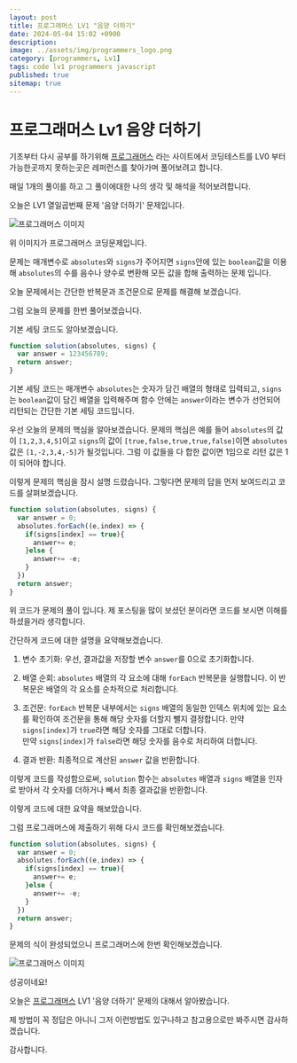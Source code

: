 ```yaml
---
layout: post
title: 프로그래머스 LV1 "음양 더하기"
date: 2024-05-04 15:02 +0900
description: 
image: ../assets/img/programmers_logo.png
category: [programmers, Lv1]
tags: code lv1 programmers javascript
published: true
sitemap: true
---
```


# 프로그래머스 Lv1 음양 더하기

  기초부터 다시 공부를 하기위해 [프로그래머스](https://programmers.co.kr/) 라는 사이트에서
  코딩테스트를 LV0 부터 가능한곳까지 못하는곳은 레퍼런스를 찾아가며 풀어보려고 합니다.
  
  매일 1개의 풀이를 하고 그 풀이에대한 나의 생각 및 해석을 적어보려합니다.

  오늘은 LV1 열일곱번째 문제 '음양 더하기' 문제입니다.

  ![프로그래머스 이미지](/assets/img/음양더하기_01.png)

  위 이미지가 프로그래머스 코딩문제입니다.
  
  문제는 매개변수로 `absolutes`와 `signs`가 주어지면 `signs`안에 있는 `boolean`값을 이용해 `absolutes`의 수를 음수나 양수로 변환해 모든 값을 합해 출력하는 문제 입니다.

  오늘 문제에서는 간단한 반복문과 조건문으로 문제를 해결해 보겠습니다.

  그럼 오늘의 문제를 한번 풀어보겠습니다.

  기본 세팅 코드도 알아보겠습니다.

```javascript
function solution(absolutes, signs) {
  var answer = 123456789;
  return answer;
}
```

기본 세팅 코드는 매개변수 `absolutes`는 숫자가 담긴 배열의 형태로 입력되고, `signs`는 `boolean`값이 담긴 배열을 입력해주며 함수 안에는 `answer`이라는 변수가 선언되어 리턴되는 간단한 기본 세팅 코드입니다.

우선 오늘의 문제의 핵심을 알아보겠습니다. 문제의 핵심은 예를 들어 `absolutes`의 값이 `[1,2,3,4,5]`이고 `signs`의 값이 `[true,false,true,true,false]`이면 `absolutes`값은 `[1,-2,3,4,-5]`가 될것입니다. 그럼 이 값들을 다 합한 값이면 1임으로 리턴 값은 1이 되어야 합니다.

이렇게 문제의 핵심을 잠시 설명 드렸습니다. 그렇다면 문제의 답을 먼저 보여드리고 코드를 살펴보겠습니다.

```javascript
function solution(absolutes, signs) {
  var answer = 0;
  absolutes.forEach((e,index) => {
    if(signs[index] == true){
      answer+= e;
    }else {
      answer+= -e;
    }
  })
  return answer;
}
```

위 코드가 문제의 풀이 입니다. 제 포스팅을 많이 보셨던 분이라면 코드를 보시면 이해를 하셨을거라 생각합니다.

간단하게 코드에 대한 설명을 요약해보겠습니다.

1. 변수 초기화: 우선, 결과값을 저장할 변수 `answer`를 0으로 초기화합니다.

2. 배열 순회: `absolutes` 배열의 각 요소에 대해 `forEach` 반복문을 실행합니다. 이 반복문은 배열의 각 요소를 순차적으로 처리합니다.

3. 조건문: `forEach` 반복문 내부에서는 `signs` 배열의 동일한 인덱스 위치에 있는 요소를 확인하여 조건문을 통해 해당 숫자를 더할지 뺄지 결정합니다.   만약 `signs[index]`가 `true`라면 해당 숫자를 그대로 더합니다.   
만약 `signs[index]`가 `false`라면 해당 숫자를 음수로 처리하여 더합니다.

5. 결과 반환: 최종적으로 계산된 `answer` 값을 반환합니다.

이렇게 코드를 작성함으로써, `solution` 함수는 `absolutes` 배열과 `signs` 배열을 인자로 받아서 각 숫자를 더하거나 빼서 최종 결과값을 반환합니다.

이렇게 코드에 대한 요약을 해보았습니다.

그럼 프로그래머스에 제출하기 위해 다시 코드를 확인해보겠습니다.

```javascript
function solution(absolutes, signs) {
  var answer = 0;
  absolutes.forEach((e,index) => {
    if(signs[index] == true){
      answer+= e;
    }else {
      answer+= -e;
    }
  })
  return answer;
}
```

문제의 식이 완성되었으니 프로그래머스에 한번 확인해보겠습니다.

![프로그래머스 이미지](/assets/img/음양더하기_02.png)

성공이네요!

오늘은 [프로그래머스](https://programmers.co.kr/) LV1 '음양 더하기' 문제의 대해서 알아봤습니다.

제 방법이 꼭 정답은 아니니 그저 이런방법도 있구나하고 참고용으로만 봐주시면 감사하겠습니다.

감사합니다.